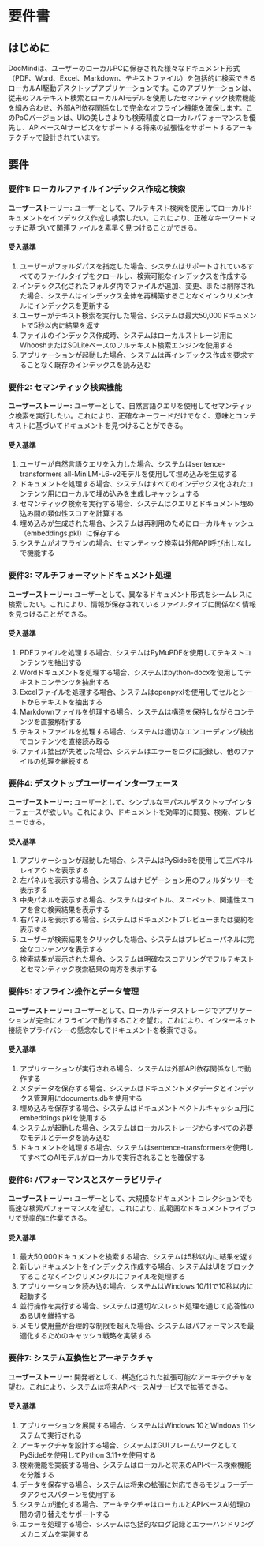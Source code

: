 # 要件書

## はじめに

DocMindは、ユーザーのローカルPCに保存された様々なドキュメント形式（PDF、Word、Excel、Markdown、テキストファイル）を包括的に検索できるローカルAI駆動デスクトップアプリケーションです。このアプリケーションは、従来のフルテキスト検索とローカルAIモデルを使用したセマンティック検索機能を組み合わせ、外部API依存関係なしで完全なオフライン機能を確保します。このPoCバージョンは、UIの美しさよりも検索精度とローカルパフォーマンスを優先し、APIベースAIサービスをサポートする将来の拡張性をサポートするアーキテクチャで設計されています。

## 要件

### 要件1: ローカルファイルインデックス作成と検索

**ユーザーストーリー:** ユーザーとして、フルテキスト検索を使用してローカルドキュメントをインデックス作成し検索したい。これにより、正確なキーワードマッチに基づいて関連ファイルを素早く見つけることができる。

#### 受入基準

1. ユーザーがフォルダパスを指定した場合、システムはサポートされているすべてのファイルタイプをクロールし、検索可能なインデックスを作成する
2. インデックス化されたフォルダ内でファイルが追加、変更、または削除された場合、システムはインデックス全体を再構築することなくインクリメンタルにインデックスを更新する
3. ユーザーがテキスト検索を実行した場合、システムは最大50,000ドキュメントで5秒以内に結果を返す
4. ファイルのインデックス作成時、システムはローカルストレージ用にWhooshまたはSQLiteベースのフルテキスト検索エンジンを使用する
5. アプリケーションが起動した場合、システムは再インデックス作成を要求することなく既存のインデックスを読み込む

### 要件2: セマンティック検索機能

**ユーザーストーリー:** ユーザーとして、自然言語クエリを使用してセマンティック検索を実行したい。これにより、正確なキーワードだけでなく、意味とコンテキストに基づいてドキュメントを見つけることができる。

#### 受入基準

1. ユーザーが自然言語クエリを入力した場合、システムはsentence-transformers all-MiniLM-L6-v2モデルを使用して埋め込みを生成する
2. ドキュメントを処理する場合、システムはすべてのインデックス化されたコンテンツ用にローカルで埋め込みを生成しキャッシュする
3. セマンティック検索を実行する場合、システムはクエリとドキュメント埋め込み間の類似性スコアを計算する
4. 埋め込みが生成された場合、システムは再利用のためにローカルキャッシュ（embeddings.pkl）に保存する
5. システムがオフラインの場合、セマンティック検索は外部API呼び出しなしで機能する

### 要件3: マルチフォーマットドキュメント処理

**ユーザーストーリー:** ユーザーとして、異なるドキュメント形式をシームレスに検索したい。これにより、情報が保存されているファイルタイプに関係なく情報を見つけることができる。

#### 受入基準

1. PDFファイルを処理する場合、システムはPyMuPDFを使用してテキストコンテンツを抽出する
2. Wordドキュメントを処理する場合、システムはpython-docxを使用してテキストコンテンツを抽出する
3. Excelファイルを処理する場合、システムはopenpyxlを使用してセルとシートからテキストを抽出する
4. Markdownファイルを処理する場合、システムは構造を保持しながらコンテンツを直接解析する
5. テキストファイルを処理する場合、システムは適切なエンコーディング検出でコンテンツを直接読み取る
6. ファイル抽出が失敗した場合、システムはエラーをログに記録し、他のファイルの処理を継続する

### 要件4: デスクトップユーザーインターフェース

**ユーザーストーリー:** ユーザーとして、シンプルな三パネルデスクトップインターフェースが欲しい。これにより、ドキュメントを効率的に閲覧、検索、プレビューできる。

#### 受入基準

1. アプリケーションが起動した場合、システムはPySide6を使用して三パネルレイアウトを表示する
2. 左パネルを表示する場合、システムはナビゲーション用のフォルダツリーを表示する
3. 中央パネルを表示する場合、システムはタイトル、スニペット、関連性スコアを含む検索結果を表示する
4. 右パネルを表示する場合、システムはドキュメントプレビューまたは要約を表示する
5. ユーザーが検索結果をクリックした場合、システムはプレビューパネルに完全なコンテンツを表示する
6. 検索結果が表示された場合、システムは明確なスコアリングでフルテキストとセマンティック検索結果の両方を表示する

### 要件5: オフライン操作とデータ管理

**ユーザーストーリー:** ユーザーとして、ローカルデータストレージでアプリケーションが完全にオフラインで動作することを望む。これにより、インターネット接続やプライバシーの懸念なしでドキュメントを検索できる。

#### 受入基準

1. アプリケーションが実行される場合、システムは外部API依存関係なしで動作する
2. メタデータを保存する場合、システムはドキュメントメタデータとインデックス管理用にdocuments.dbを使用する
3. 埋め込みを保存する場合、システムはドキュメントベクトルキャッシュ用にembeddings.pklを使用する
4. システムが起動した場合、システムはローカルストレージからすべての必要なモデルとデータを読み込む
5. ドキュメントを処理する場合、システムはsentence-transformersを使用してすべてのAIモデルがローカルで実行されることを確保する

### 要件6: パフォーマンスとスケーラビリティ

**ユーザーストーリー:** ユーザーとして、大規模なドキュメントコレクションでも高速な検索パフォーマンスを望む。これにより、広範囲なドキュメントライブラリで効率的に作業できる。

#### 受入基準

1. 最大50,000ドキュメントを検索する場合、システムは5秒以内に結果を返す
2. 新しいドキュメントをインデックス作成する場合、システムはUIをブロックすることなくインクリメンタルにファイルを処理する
3. アプリケーションを読み込む場合、システムはWindows 10/11で10秒以内に起動する
4. 並行操作を実行する場合、システムは適切なスレッド処理を通じて応答性のあるUIを維持する
5. メモリ使用量が合理的な制限を超えた場合、システムはパフォーマンスを最適化するためのキャッシュ戦略を実装する

### 要件7: システム互換性とアーキテクチャ

**ユーザーストーリー:** 開発者として、構造化された拡張可能なアーキテクチャを望む。これにより、システムは将来APIベースAIサービスで拡張できる。

#### 受入基準

1. アプリケーションを展開する場合、システムはWindows 10とWindows 11システムで実行される
2. アーキテクチャを設計する場合、システムはGUIフレームワークとしてPySide6を使用してPython 3.11+を使用する
3. 検索機能を実装する場合、システムはローカルと将来のAPIベース検索機能を分離する
4. データを保存する場合、システムは将来の拡張に対応できるモジュラーデータアクセスパターンを使用する
5. システムが進化する場合、アーキテクチャはローカルとAPIベースAI処理の間の切り替えをサポートする
6. エラーを処理する場合、システムは包括的なログ記録とエラーハンドリングメカニズムを実装する

